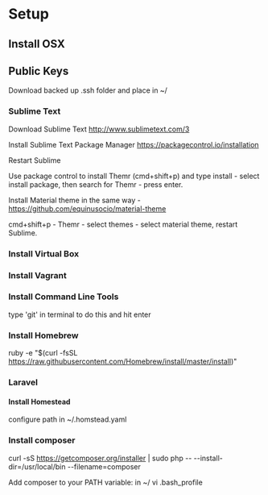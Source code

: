 # Setup

## Install OSX

## Public Keys

Download backed up .ssh folder and place in ~/

### Sublime Text

Download Sublime Text http://www.sublimetext.com/3

Install Sublime Text Package Manager https://packagecontrol.io/installation

Restart Sublime

Use package control to install Themr (cmd+shift+p) and type install - select install package, then search for Themr - press enter.

Install Material theme in the same way - https://github.com/equinusocio/material-theme

cmd+shift+p - Themr - select themes - select material theme, restart Sublime.

### Install Virtual Box

### Install Vagrant

### Install Command Line Tools
type 'git' in terminal to do this and hit enter

### Install Homebrew
ruby -e "$(curl -fsSL https://raw.githubusercontent.com/Homebrew/install/master/install)"

### Laravel
#### Install Homestead
configure path in ~/.homstead.yaml


### Install composer
curl -sS https://getcomposer.org/installer | sudo php -- --install-dir=/usr/local/bin --filename=composer

Add composer to your PATH variable:
in ~/
vi .bash_profile 

